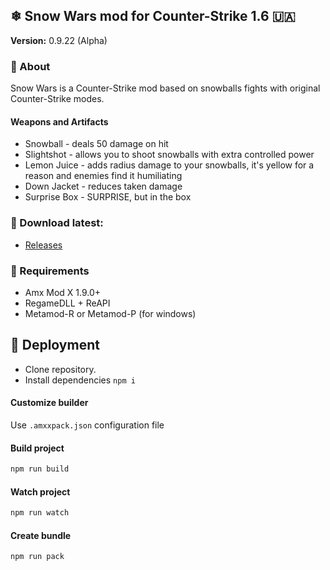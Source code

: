 ## ❄ Snow Wars mod for Counter-Strike 1.6 🇺🇦
__Version:__ 0.9.22 (Alpha)

### 📄 About

Snow Wars is a Counter-Strike mod based on snowballs fights with original Counter-Strike modes.

#### Weapons and Artifacts

- Snowball - deals 50 damage on hit
- Slightshot - allows you to shoot snowballs with extra controlled power
- Lemon Juice - adds radius damage to your snowballs, it's yellow for a reason and enemies find it humiliating
- Down Jacket - reduces taken damage
- Surprise Box - SURPRISE, but in the box

### 🔽 Download latest:
- [Releases](../../releases)

### 🔄 Requirements
- Amx Mod X 1.9.0+
- RegameDLL + ReAPI
- Metamod-R or Metamod-P (for windows)

## 🔧 Deployment
- Clone repository.
- Install dependencies `npm i`

#### Customize builder
Use `.amxxpack.json` configuration file

#### Build project

```bash
npm run build
```

#### Watch project

```bash
npm run watch
```

#### Create bundle

```bash
npm run pack
```

